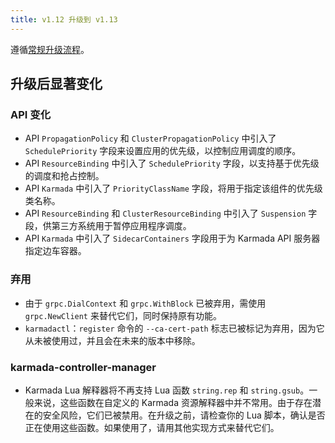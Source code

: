 ```yaml
---
title: v1.12 升级到 v1.13
---
```


遵循[常规升级流程](./README.md)。

## 升级后显著变化

### API 变化

- API `PropagationPolicy` 和 `ClusterPropagationPolicy` 中引入了 `SchedulePriority` 字段来设置应用的优先级，以控制应用调度的顺序。
- API `ResourceBinding` 中引入了 `SchedulePriority` 字段，以支持基于优先级的调度和抢占控制。
- API `Karmada` 中引入了 `PriorityClassName` 字段，将用于指定该组件的优先级类名称。
- API `ResourceBinding` 和 `ClusterResourceBinding` 中引入了 `Suspension` 字段，供第三方系统用于暂停应用程序调度。
- API `Karmada` 中引入了 `SidecarContainers` 字段用于为 Karmada API 服务器指定边车容器。

### 弃用

- 由于 `grpc.DialContext` 和 `grpc.WithBlock` 已被弃用，需使用 `grpc.NewClient` 来替代它们，同时保持原有功能。
- `karmadactl`：`register` 命令的 `--ca-cert-path` 标志已被标记为弃用，因为它从未被使用过，并且会在未来的版本中移除。

### karmada-controller-manager

- Karmada Lua 解释器将不再支持 Lua 函数 `string.rep` 和 `string.gsub`。一般来说，这些函数在自定义的 Karmada 资源解释器中并不常用。由于存在潜在的安全风险，它们已被禁用。在升级之前，请检查你的 Lua 脚本，确认是否正在使用这些函数。如果使用了，请用其他实现方式来替代它们。 
